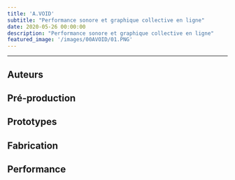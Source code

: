```yaml
---
title: 'A.VOID'
subtitle: "Performance sonore et graphique collective en ligne"
date: 2020-05-26 00:00:00
description: "Performance sonore et graphique collective en ligne"
featured_image: '/images/00AVOID/01.PNG'
---
```


---

## Auteurs


## Pré-production


## Prototypes


## Fabrication 



## Performance
